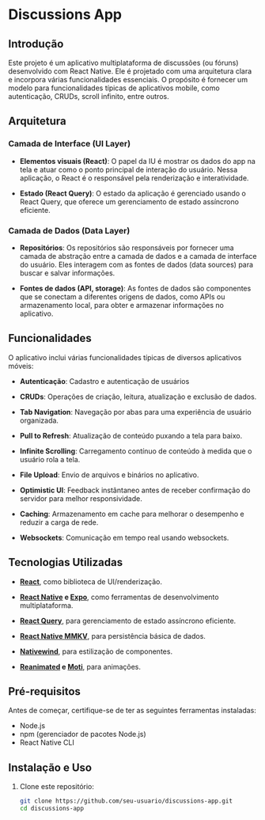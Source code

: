 # Discussions App

## Introdução

Este projeto é um aplicativo multiplataforma de discussões (ou fóruns) desenvolvido com React Native. Ele é projetado com uma arquitetura clara e incorpora várias funcionalidades essenciais. O propósito é fornecer um modelo para funcionalidades típicas de aplicativos mobile, como autenticação, CRUDs, scroll infinito, entre outros.

## Arquitetura

### Camada de Interface (UI Layer)

- **Elementos visuais (React)**: O papel da IU é mostrar os dados do app na tela e atuar como o ponto principal de interação do usuário. Nessa aplicação, o React é o responsável pela renderização e interatividade.

- **Estado (React Query)**: O estado da aplicação é gerenciado usando o React Query, que oferece um gerenciamento de estado assíncrono eficiente.

### Camada de Dados (Data Layer)

- **Repositórios**: Os repositórios são responsáveis por fornecer uma camada de abstração entre a camada de dados e a camada de interface do usuário. Eles interagem com as fontes de dados (data sources) para buscar e salvar informações.

- **Fontes de dados (API, storage)**: As fontes de dados são componentes que se conectam a diferentes origens de dados, como APIs ou armazenamento local, para obter e armazenar informações no aplicativo.

## Funcionalidades

O aplicativo inclui várias funcionalidades típicas de diversos aplicativos móveis:

- **Autenticação**: Cadastro e autenticação de usuários

- **CRUDs**: Operações de criação, leitura, atualização e exclusão de dados.

- **Tab Navigation**: Navegação por abas para uma experiência de usuário organizada.

- **Pull to Refresh**: Atualização de conteúdo puxando a tela para baixo.

- **Infinite Scrolling**: Carregamento contínuo de conteúdo à medida que o usuário rola a tela.

- **File Upload**: Envio de arquivos e binários no aplicativo.

- **Optimistic UI**: Feedback instântaneo antes de receber confirmação do servidor para melhor responsividade.

- **Caching**: Armazenamento em cache para melhorar o desempenho e reduzir a carga de rede.

- **Websockets**: Comunicação em tempo real usando websockets.

## Tecnologias Utilizadas

- **[React](https://react.dev)**, como biblioteca de UI/renderização.

- **[React Native](https://reactnative.dev/) e [Expo](https://expo.dev)**, como ferramentas de desenvolvimento multiplataforma.

- **[React Query](https://tanstack.com/query)**, para gerenciamento de estado assíncrono eficiente.

- **[React Native MMKV](https://github.com/mrousavy/react-native-mmkv)**, para persistência básica de dados.

- **[Nativewind](https://www.nativewind.dev)**, para estilização de componentes.

- **[Reanimated](https://www.reanimated2.com) e [Moti](https://moti.fyi)**, para animações.

## Pré-requisitos

Antes de começar, certifique-se de ter as seguintes ferramentas instaladas:

- Node.js
- npm (gerenciador de pacotes Node.js)
- React Native CLI

## Instalação e Uso

1. Clone este repositório:

   ```bash
   git clone https://github.com/seu-usuario/discussions-app.git
   cd discussions-app
   ```
